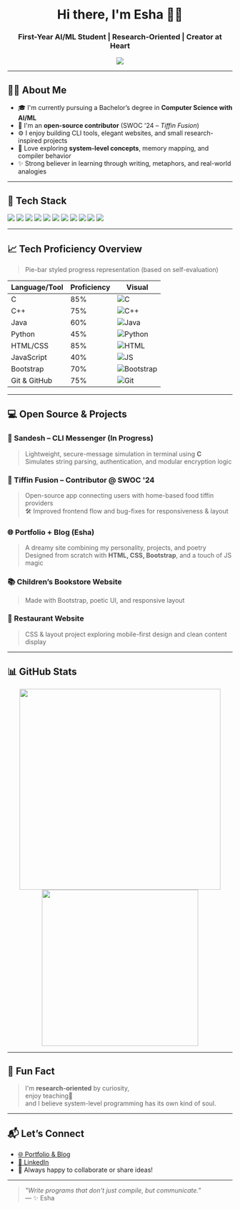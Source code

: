 <h1 align="center">Hi there, I'm Esha 👩‍💻</h1>
<h3 align="center">First-Year AI/ML Student | Research-Oriented | Creator at Heart</h3>

<p align="center">
  <img src="https://readme-typing-svg.herokuapp.com?font=Fira+Code&weight=600&size=22&pause=1000&color=5D4BFF&center=true&vCenter=true&width=450&lines=Building+Sandesh+%E2%9C%A8;C+is+Powerful%2C+Not+Scary.;Web+%7C+CLI+%7C+Poetry+in+Code;" />
</p>

---

## 👩‍🏫 About Me

- 🎓 I'm currently pursuing a Bachelor’s degree in **Computer Science with AI/ML**
- 🔧 I'm an **open-source contributor** (SWOC '24 – *Tiffin Fusion*)
- ⚙️ I enjoy building CLI tools, elegant websites, and small research-inspired projects
- 🧠 Love exploring **system-level concepts**, memory mapping, and compiler behavior
- ✨ Strong believer in learning through writing, metaphors, and real-world analogies

---

## 🧰 Tech Stack

<p>
  <img src="https://img.shields.io/badge/C-00599C?style=for-the-badge&logo=c&logoColor=white"/>
  <img src="https://img.shields.io/badge/C++-00427E?style=for-the-badge&logo=c%2B%2B&logoColor=white"/>
  <img src="https://img.shields.io/badge/Java-ED8B00?style=for-the-badge&logo=java&logoColor=white"/>
  <img src="https://img.shields.io/badge/Python-3670A0?style=for-the-badge&logo=python&logoColor=white"/>
  <img src="https://img.shields.io/badge/HTML5-E34F26?style=for-the-badge&logo=html5&logoColor=white"/>
  <img src="https://img.shields.io/badge/CSS3-1572B6?style=for-the-badge&logo=css3&logoColor=white"/>
  <img src="https://img.shields.io/badge/Bootstrap-7B11F9?style=for-the-badge&logo=bootstrap&logoColor=white"/>
  <img src="https://img.shields.io/badge/JavaScript-F7DF1E?style=for-the-badge&logo=javascript&logoColor=black"/>
  <img src="https://img.shields.io/badge/Git-F05032?style=for-the-badge&logo=git&logoColor=white"/>
  <img src="https://img.shields.io/badge/GitHub-181717?style=for-the-badge&logo=github&logoColor=white"/>
  <img src="https://img.shields.io/badge/VSCode-007ACC?style=for-the-badge&logo=visual-studio-code&logoColor=white"/>
</p>

---

## 📈 Tech Proficiency Overview

> Pie-bar styled progress representation (based on self-evaluation)

| Language/Tool | Proficiency | Visual |
|---------------|-------------|--------|
| C             | 85%         | ![C](https://progress-bar.dev/85/?title=C&width=250) |
| C++           | 75%         | ![C++](https://progress-bar.dev/75/?title=C++&width=250) |
| Java          | 60%         | ![Java](https://progress-bar.dev/60/?title=Java&width=250) |
| Python        | 45%         | ![Python](https://progress-bar.dev/45/?title=Python&width=250) |
| HTML/CSS      | 85%         | ![HTML](https://progress-bar.dev/85/?title=HTML/CSS&width=250) |
| JavaScript    | 40%         | ![JS](https://progress-bar.dev/40/?title=JavaScript&width=250) |
| Bootstrap     | 70%         | ![Bootstrap](https://progress-bar.dev/70/?title=Bootstrap&width=250) |
| Git & GitHub  | 75%         | ![Git](https://progress-bar.dev/75/?title=Git%2FGitHub&width=250) |

---

## 💻 Open Source & Projects

### 📨 Sandesh – CLI Messenger (In Progress)
> Lightweight, secure-message simulation in terminal using **C**  
> Simulates string parsing, authentication, and modular encryption logic

### 🥗 Tiffin Fusion – Contributor @ SWOC '24  
> Open-source app connecting users with home-based food tiffin providers  
> 🛠 Improved frontend flow and bug-fixes for responsiveness & layout

### 🌐 Portfolio + Blog (Esha)
> A dreamy site combining my personality, projects, and poetry  
> Designed from scratch with **HTML, CSS, Bootstrap**, and a touch of JS magic

### 📚 Children’s Bookstore Website  
> Made with Bootstrap, poetic UI, and responsive layout

### 🍴 Restaurant Website  
> CSS & layout project exploring mobile-first design and clean content display

---

## 📊 GitHub Stats

<p align="center">
  <img src="https://github-readme-stats.vercel.app/api?username=esha-bajaj&show_icons=true&theme=radical&hide_border=true" width="450"/>
  <img src="https://github-readme-stats.vercel.app/api/top-langs/?username=esha-bajaj&layout=compact&theme=radical&hide_border=true" width="350"/>
</p>

---

## 📖 Fun Fact

> I'm **research-oriented** by curiosity,  
> enjoy teaching🌻  
> and I believe system-level programming has its own kind of soul.

---

## 📬 Let’s Connect

- [🌐 Portfolio & Blog](https://lotusverge.netlify.app/)
- [🔗 LinkedIn](https://www.linkedin.com/in/esha-bajaj-4a80b3307/)
- 📩 Always happy to collaborate or share ideas!

---

> _"Write programs that don't just compile, but communicate."_  
> — ✨ Esha
